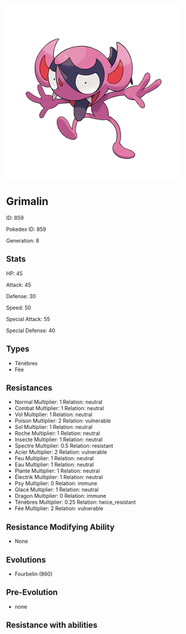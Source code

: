 ![](https://raw.githubusercontent.com/PokeAPI/sprites/master/sprites/pokemon/other/official-artwork/859.png)

# Grimalin
ID: 859

Pokedex ID: 859

Generation: 8

## Stats

HP: 45

Attack: 45

Defense: 30

Speed: 50

Special Attack: 55

Special Defense: 40

## Types

- Ténèbres
- Fée
## Resistances

- Normal Multiplier: 1 Relation: neutral
- Combat Multiplier: 1 Relation: neutral
- Vol Multiplier: 1 Relation: neutral
- Poison Multiplier: 2 Relation: vulnerable
- Sol Multiplier: 1 Relation: neutral
- Roche Multiplier: 1 Relation: neutral
- Insecte Multiplier: 1 Relation: neutral
- Spectre Multiplier: 0.5 Relation: resistant
- Acier Multiplier: 2 Relation: vulnerable
- Feu Multiplier: 1 Relation: neutral
- Eau Multiplier: 1 Relation: neutral
- Plante Multiplier: 1 Relation: neutral
- Électrik Multiplier: 1 Relation: neutral
- Psy Multiplier: 0 Relation: immune
- Glace Multiplier: 1 Relation: neutral
- Dragon Multiplier: 0 Relation: immune
- Ténèbres Multiplier: 0.25 Relation: twice_resistant
- Fée Multiplier: 2 Relation: vulnerable
## Resistance Modifying Ability

- None

## Evolutions

- Fourbelin (860)
## Pre-Evolution

- none

## Resistance with abilities
